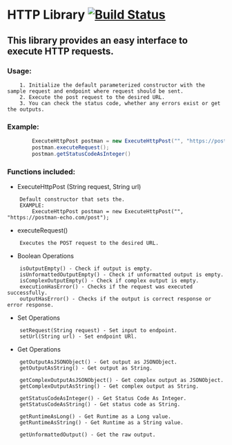 # HTTP Library [![Build Status](https://travis-ci.org/Pajkouisn/HTTP.png)](https://travis-ci.org/Pajkouisn/HTTP)

## This library provides an easy interface to execute HTTP requests. 

### Usage:
	
```
    1. Initialize the default parameterized constructor with the sample request and endpoint where request should be sent.
    2. Execute the post request to the desired URL.
    3. You can check the status code, whether any errors exist or get the outputs.
```

### Example:

```java
		ExecuteHttpPost postman = new ExecuteHttpPost("", "https://postman-echo.com/post");
		postman.executeRequest();
        postman.getStatusCodeAsInteger()
```

### Functions included:

* ExecuteHttpPost (String request, String url)

```
	Default constructor that sets the.
	EXAMPLE:
    	ExecuteHttpPost postman = new ExecuteHttpPost("", "https://postman-echo.com/post");
```

* executeRequest()

```
	Executes the POST request to the desired URL.
```

* Boolean Operations
```
	isOutputEmpty() - Check if output is empty.
	isUnformattedOutputEmpty() - Check if unformatted output is empty.
	isComplexOutputEmpty() - Check if complex output is empty.
	executionHasError() - Checks if the request was executed successfully.
	outputHasError() - Checks if the output is correct response or error response.
```

* Set Operations
```
	setRequest(String request) - Set input to endpoint.
	setUrl(String url) - Set endpoint URl.
```

* Get Operations
```
	getOutputAsJSONObject() - Get output as JSONObject.
	getOutputAsString() - Get output as String.
	
   	getComplexOutputAsJSONObject() - Get complex output as JSONObject.
   	getComplexOutputAsString() - Get complex output as String.
    
   	getStatusCodeAsInteger() - Get Status Code As Integer.
	getStatusCodeAsString() - Get status code as String.
   
   	getRuntimeAsLong() - Get Runtime as a Long value.
   	getRuntimeAsString() - Get Runtime as a String value.
    
   	getUnformattedOutput() - Get the raw output.
```